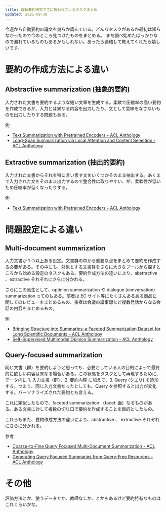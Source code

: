 ```yaml
---
title: 自動要約研究で主に扱われているタスクまとめ
updated: 2021-09-30
---
```


今週から自動要約の論文を幾らか読んでいる。どんなタスクがあるか最初は知らなかったので今のところ見つけたものをまとめる。
まだ調べ始めたばっかりなので漏れているものもあるかもしれない。あったら連絡して教えてくれたら嬉しいです。


# 要約の作成方法による違い

## Abstractive summarization (抽象的要約)

入力された文書を要約するような短い文章を生成する。柔軟で圧縮率の高い要約を作成できるが、入力とは異なる内容を出力したり、文として意味をなさないものを出力したりする問題もある。


例
- [Text Summarization with Pretrained Encoders - ACL Anthology](https://aclanthology.org/D19-1387/)
- [Long-Span Summarization via Local Attention and Content Selection - ACL Anthology](https://aclanthology.org/2021.acl-long.470)


## Extractive summarization (抽出的要約)

入力された文書からそれを特に言い表す文をいくつかそのまま抽出する。あくまで入力された文をそのまま出力するので整合性は取りやすい、が、柔軟性が低いため圧縮率が低くなったりする。

例
- [Text Summarization with Pretrained Encoders - ACL Anthology](https://aclanthology.org/D19-1387/)


# 問題設定による違い

## Multi-document summarization

入力文書が 1 つ以上ある設定。文書群の中から重要な点をまとめて要約を作成する必要がある。その中にも、対象とする文書群をさらに大きなプールから探すところから始める設定のタスクもある。要約作成方法の違いにより、abstractive 、extractive それぞれにさらに分かれる。

さらにこの派生として、optinion summarization や dialogue (conversation) summarization ってのもある。前者は EC サイト等にたくさんあるある商品に関してのレビューをまとめるもの、後者は会議の議事録など複数発話からなる会話の内容をまとめるもの。

例
- [Bringing Structure into Summaries: a Faceted Summarization Dataset for Long Scientific Documents - ACL Anthology](https://aclanthology.org/2021.acl-short.137/)
- [Self-Supervised Multimodal Opinion Summarization - ACL Anthology](https://aclanthology.org/2021.acl-long.33/)

## Query-focused summarization

同じ文書（群）を要約しようと思っても、必要としている人の目的によって最終的に欲しい内容は異なる場合がある。この状態をタスクとして再現するために、データ内に 1. 入力文書（群）、2. 要約内容 に加えて、3. Query (クエリ) を追加する。つまり、同じ入力文書だったとしても、Query を参照すると出力が変化する。パーソナライズされた要約とも言える。

これに類似したもので、faceted summarization （facet: 面）なるものがある。ある文書に対して複数の切り口で要約を作成することを目的としたもの。

これらもまた、要約作成方法の違いにより、abstractive 、 extractive それぞれにさらに分かれる。

参考
- [Coarse-to-Fine Query Focused Multi-Document Summarization - ACL Anthology](https://aclanthology.org/2020.emnlp-main.296)
- [Generating Query Focused Summaries from Query-Free Resources - ACL Anthology](https://aclanthology.org/2021.acl-long.475/)

# その他

評価方法とか、使うデータとか、教師なしか、とかもあるけど要約特有なものはこれくらいかな。

